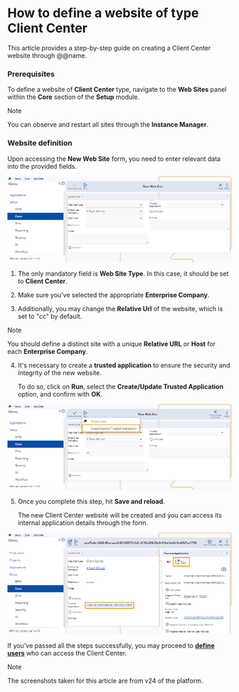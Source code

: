 # How to define a website of type Client Center

This article provides a step-by-step guide on creating a Client Center website through @@name.

### Prerequisites 

To define a website of **Client Center** type, navigate to the **Web Sites** panel within the **Core** section of the **Setup** module.

> [!NOTE]
> 
> You can observe and restart all sites through the **Instance Manager**.

### Website definition

Upon accessing the **New Web Site** form, you need to enter relevant data into the provided fields.

![picture](pictures/New_Web_Site_01_04.png)
 
1. The only mandatory field is **Web Site Type**. In this case, it should be set to **Client Center**. 

2. Make sure you've selected the appropriate **Enterprise Company**. 

3. Additionally, you may change the **Relative Url** of the website, which is set to "cc" by default. 

> [!NOTE]
> 
> You should define a distinct site with a unique **Relative URL** or **Host** for each **Enterprise Company**.

4. It's necessary to create a **trusted application** to ensure the security and integrity of the new website.
   
   To do so, click on **Run**, select the **Create/Update Trusted Application** option, and confirm with **OK**.

![picture](pictures/Create_Update_Trusted_app_01_04.png)

5. Once you complete this step, hit **Save and reload**.
   
   The new Client Center website will be created and you can access its internal application details through the form.

![picture](pictures/Trusted_app_open_01_04.png)

If you've passed all the steps successfully, you may proceed to **[define users](https://docs.erp.net/tech/modules/crm/clientcenter/how-to/setup-a-new-user-account-v26.html)** who can access the Client Center.

> [!NOTE]
> 
> The screenshots taken for this article are from v24 of the platform.
